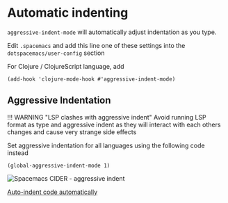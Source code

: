 # Automatic indenting

`aggressive-indent-mode` will automatically adjust indentation as you type.

Edit `.spacemacs` and add this line one of these settings into the `dotspacemacs/user-config` section

For Clojure / ClojureScript language, add

```elisp
(add-hook 'clojure-mode-hook #'aggressive-indent-mode)
```

## Aggressive Indentation

!!! WARNING "LSP clashes with aggressive indent"
    Avoid running LSP format as type and aggressive indent as they will interact with each others changes and cause very strange side effects

Set aggressive indentation for all languages using the following code instead

```elisp
(global-aggressive-indent-mode 1)
```

![Spacemacs CIDER - aggressive indent](https://raw.githubusercontent.com/Malabarba/aggressive-indent-mode/master/lisp-example.gif)

[Auto-indent code automatically](https://emacsredux.com/blog/2016/02/07/auto-indent-your-code-with-aggressive-indent-mode/)
